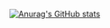 [![Anurag's GitHub stats](https://github-readme-stats.vercel.app/api?username=rubensysoecho)](https://github.com/anuraghazra/github-readme-stats)

<!--
**rubensysoecho/rubensysoecho** is a ✨ _special_ ✨ repository because its `README.md` (this file) appears on your GitHub profile.

Here are some ideas to get you started:

- 🔭 I’m currently working on ...
- 🌱 I’m currently learning ...
- 👯 I’m looking to collaborate on ...
- 🤔 I’m looking for help with ...
- 💬 Ask me about ...
- 📫 How to reach me: ...
- 😄 Pronouns: ...
- ⚡ Fun fact: ...
-->
